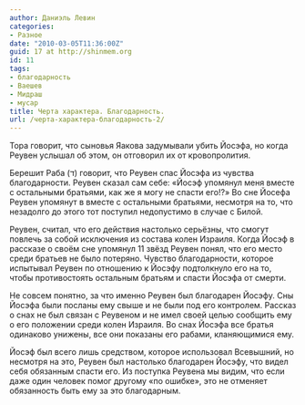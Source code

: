 ```yaml
---
author: Даниэль Левин
categories:
- Разное
date: "2010-03-05T11:36:00Z"
guid: 17 at http://shinmem.org
id: 11
tags:
- благодарность
- Ваешев
- Мидраш
- мусар
title: Черта характера. Благодарность.
url: /черта-характера-благодарность-2/
---
```

<!--more-->

Тора говорит, что сыновья Яакова задумывали убить Йосэфа, но когда Реувен услышал об этом, он отговорил их от кровопролития. 

Берешит Раба (ד) говорит, что Реувен спас Йосэфа из чувства благодарности. Реувен сказал сам себе: «Йосэф упомянул меня вместе с остальными братьями, как же я могу не спасти его!?» Во сне Йосефа Реувен упомянут в вместе с остальными братьями, несмотря на то, что незадолго до этого тот поступил недопустимо в случае с Билой. 

Реувен, считал, что его действия настолько серьёзны, что смогут повлечь за собой исключения из состава колен Израиля. Когда Йосэф в рассказе о своём сне упомянул 11 звёзд Реувен понял, что его место среди братьев не было потеряно. Чувство благодарности, которое испытывал Реувен по отношению к Йосэфу подтолкнуло его на то, чтобы противостоять остальным братьям и спасти Йосэфа от смерти.

Не совсем понятно, за что именно Реувен был благодарен Йосэфу. Сны Йосэфа были посланы ему свыше и не были под его контролем. Рассказ о снах не был связан с Реувеном и не имел своей целью сообщить ему о его положении среди колен Израиля. Во снах Йосэфа все братья одинаково унижены, все они показаны его рабами, кланяющимися ему.

Йосэф был всего лишь средством, которое использовал Всевышний, но несмотря на это, Реувен был настолько благодарен Йосэфу, что видел себя обязанным спасти его. Из поступка Реувена мы видим, что если даже один человек помог другому «по ошибке», это не отменяет обязанность быть ему за это благодарным.